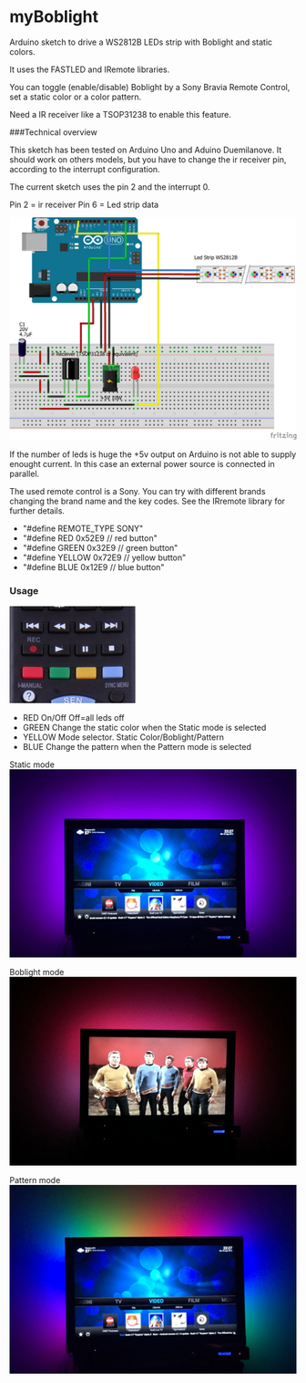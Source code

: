 # myBoblight
Arduino sketch to drive a WS2812B LEDs strip with Boblight and static colors.

It uses the FASTLED and IRemote libraries.

You can toggle (enable/disable) Boblight by a Sony Bravia Remote Control, set a static color or a color pattern.

Need a IR receiver like a TSOP31238 to enable this feature.

###Technical overview

This sketch has been tested on Arduino Uno and Aduino Duemilanove. 
It should work on others models, but you have to change the ir receiver pin, according to the interrupt configuration.

The current sketch uses the pin 2 and the interrupt 0.

Pin 2 = ir receiver
Pin 6 = Led strip data

![](https://raw.githubusercontent.com/theflorianmaas/myBoblight/master/images/myBoblightIr3.png)

If the number of leds is huge the +5v output on Arduino is not able to supply enought current. In this case an external power source is connected in parallel.

The used remote control is a Sony. You can try with different brands changing the brand name and the key codes. See the IRremote library for further details.

- "#define REMOTE_TYPE	SONY"
- "#define RED     		0x52E9 // red button"
- "#define GREEN   		0x32E9 // green button"
- "#define YELLOW  		0x72E9 // yellow button"
- "#define BLUE    		0x12E9 // blue button"


### Usage

![](https://github.com/theflorianmaas/myBoblight/blob/master/images/remotecontrol.png?raw=true)

- RED 		On/Off  Off=all leds off
- GREEN		Change the static color when the Static mode is selected
- YELLOW	Mode selector. Static Color/Boblight/Pattern 
- BLUE		Change the pattern when the Pattern mode is selected


Static mode
![](https://github.com/theflorianmaas/myBoblight/blob/master/images/static.png?raw=true)

Boblight mode
![](https://github.com/theflorianmaas/myBoblight/blob/master/images/boblight.png?raw=true)

Pattern mode
![](https://github.com/theflorianmaas/myBoblight/blob/master/images/pattern.png?raw=true)

